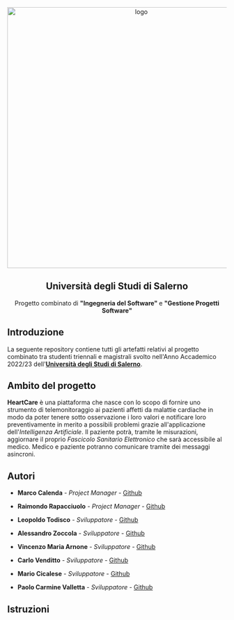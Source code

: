 <div align = "center">
<img src="https://i.imgur.com/Kj1SJZT.png" alt="logo" width="600"/>
<h2>Università degli Studi di Salerno</h2>
Progetto combinato di <strong> "Ingegneria del Software" </strong> e <strong> "Gestione Progetti Software" </strong>
</div>

<h2>Introduzione</h2>

La seguente repository contiene tutti gli artefatti relativi al progetto combinato tra studenti triennali e magistrali svolto nell'Anno Accademico 2022/23 dell'<a href="https://www.unisa.it">**Università degli Studi di Salerno**</a>.

<h2>Ambito del progetto</h2>

**HeartCare** è una piattaforma che nasce con lo scopo di fornire uno strumento di telemonitoraggio ai pazienti affetti da malattie cardiache in modo da poter tenere sotto osservazione i loro valori e notificare loro preventivamente in merito a possibili problemi grazie all'applicazione dell'*Intelligenza Artificiale*. Il paziente potrà, tramite le misurazioni, aggiornare il proprio *Fascicolo Sanitario Elettronico* che sarà accessibile al medico. Medico e paziente potranno comunicare tramite dei messaggi asincroni.

<h2>Autori</h2>

* **Marco Calenda**           - *Project Manager*   - [Github](https://github.com/MarcoCalenda14)

* **Raimondo Rapacciuolo**    - *Project Manager*   - [Github](https://github.com/DinoDX)

* **Leopoldo Todisco**        - *Sviluppatore*      - [Github](https://github.com/leotodisco)

* **Alessandro Zoccola**      - *Sviluppatore*      - [Github](https://github.com/alessaless)

* **Vincenzo Maria Arnone**   - *Sviluppatore*      - [Github](https://github.com/VincenzoAr)

* **Carlo Venditto**          - *Sviluppatore*      - [Github](https://github.com/carloven)

* **Mario Cicalese**          - *Sviluppatore*      - [Github](https://github.com/MarioCicalese)

* **Paolo Carmine Valletta**  - *Sviluppatore*      - [Github](https://github.com/PaoloCarmine1201)

<h2>Istruzioni</h2>
